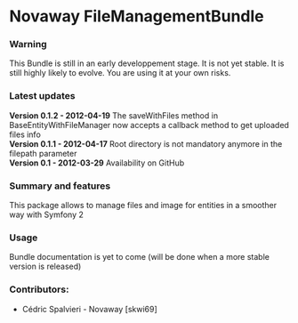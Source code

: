 # Novaway FileManagementBundle

### Warning

This Bundle is still in an early developpement stage. It is not yet stable.
It is still highly likely to evolve.
You are using it at your own risks.

### Latest updates

**Version 0.1.2 - 2012-04-19**
The saveWithFiles method in BaseEntityWithFileManager now accepts a callback method to get uploaded files info  
**Version 0.1.1 - 2012-04-17**
Root directory is not mandatory anymore in the filepath parameter  
**Version 0.1 - 2012-03-29**
Availability on GitHub


### Summary and features
This package allows to manage files and image for entities in a smoother way with Symfony 2

### Usage
Bundle documentation is yet to come (will be done when a more stable version is released)


### Contributors:
- Cédric Spalvieri - Novaway [skwi69]
